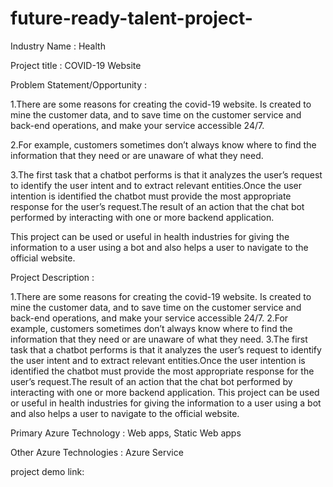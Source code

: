 # future-ready-talent-project-
Industry Name : 
Health 

Project title : 
COVID-19 Website

Problem Statement/Opportunity : 

1.There are some reasons for creating the covid-19 website. Is created to mine the customer data, and to save time on the customer service and back-end operations, and make your service accessible 24/7.

2.For example, customers sometimes don’t always know where to find the information that they need or are unaware of what they need. 

3.The first task that a chatbot performs is that it analyzes the user’s request to identify the user intent and to extract relevant entities.Once the user intention is identified the chatbot must provide the  most appropriate response for the user’s request.The result of an action that the chat bot performed by interacting with one or more backend application.

This project can be used or useful in health industries for giving the information to a user using a bot and also helps a user to navigate to the official website.

Project Description : 


1.There are some reasons for creating the covid-19 website. Is created to mine the customer data, and to save time on the customer service and back-end operations, and make your service accessible 24/7.
2.For example, customers sometimes don’t always know where to find the information that they need or are unaware of what they need. 
3.The first task that a chatbot performs is that it analyzes the user’s request to identify the user intent and to extract relevant entities.Once the user intention is identified the chatbot must provide the  most appropriate response for the user’s request.The result of an action that the chat bot performed by interacting with one or more backend application.
This project can be used or useful in health industries for giving the information to a user using a bot and also helps a user to navigate to the official website.

Primary Azure Technology : Web apps, Static Web apps 

Other Azure Technologies :
Azure Service

project demo link:

